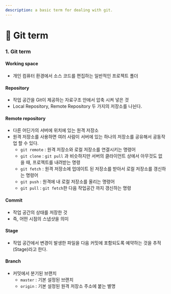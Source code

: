 ```yaml
---
description: a basic term for dealing with git.
---
```


# 📄 Git term

### 1. Git term

#### Working space

* 개인 컴퓨터 환경에서 소스 코드를 편집하는 일반적인 프로젝트 폴더

#### R**epository**

* 작업 공간을 Git이 제공하는 자료구조 안에서 압축 시켜 넣은 것
* Local  Repository, Remote  Repository 두 가지의 저장소를 나뉜다.

#### Remote  r**epository**

* 다른 어딘가의 서버에 위치에 있는 원격 저장소
* 원격 저장소를 사용하면 여러 사람이 서버에 있는 하나의 저장소를 공유해서 공동작업 할 수 있다.
  * `git remote` : 원격 저장소와 로컬 저장소를 연결시키는 명령어
  * `git clone` : `git pull` 과 비슷하지만 서버의 클라이언트 상에서 아무것도 없을 때, 프로젝트를 내려받는 명령
  * `git fetch` : 원격 저장소에 업데이트 된 저장소를 받아서 로컬 저장소를 갱신하는 명령어
  * `git push` : 원격에 내 로컬 저장소를 올리는 명령어
  * `git pull` : `git fetch`한 다음 작업공간 까지 갱신하는 명령

#### Commit

* 작업 공간의 상태를 저장한 것
* 즉, 어떤 시점의 스냅샷을 의미

#### Stage

* 작업 공간에서 변경이 발생한 파일을 다음 커밋에 포함되도록 예약하는 것을 추적\(Stage\)라고 한다.

#### Branch

* 커밋에서 분기된 브랜치
  * `master` : 기본 설정된 브랜치
  * `origin` : 기본 설정된 원격 저장소 주소에 붙는 별명

